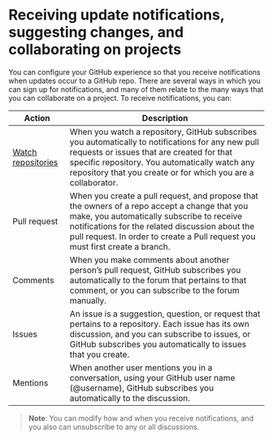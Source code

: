 # Receiving update notifications, suggesting changes, and collaborating on projects

You can configure your GitHub experience so that you receive notifications when updates occur to a GitHub repo. There are several ways in which you can sign up for notifications, and many of them relate to the many ways that you can collaborate on a project. To receive notifications, you can:

| Action | Description |
| --- | --- |
| [Watch repositories](watching.md) | When you watch a repository, GitHub subscribes you automatically to notifications for any new pull requests or issues that are created for that specific repository. You automatically watch any repository that you create or for which you are a collaborator. |
| Pull request | When you create a pull request, and propose that the owners of a repo accept a change that you make, you automatically subscribe to receive notifications for the related discussion about the pull request. In order to create a Pull request you must first create a branch. |
| Comments | When you make comments about another person’s pull request, GitHub subscribes you automatically to the forum that pertains to that comment, or you can subscribe to the forum manually. |
| Issues | An issue is a suggestion, question, or request that pertains to a repository. Each issue has its own discussion, and you can subscribe to issues, or GitHub subscribes you automatically to issues that you create. |
| Mentions | When another user mentions you in a conversation, using your GitHub user name (@username), GitHub subscribes you automatically to the discussion. |

> **Note**: You can modify how and when you receive notifications, and you also can unsubscribe to any or all discussions.
